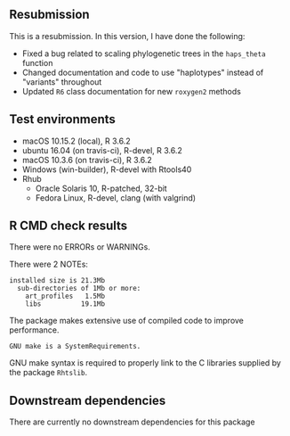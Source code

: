 ## Resubmission

This is a resubmission. In this version, I have done the following:

- Fixed a bug related to scaling phylogenetic trees in the `haps_theta` function
- Changed documentation and code to use "haplotypes" instead of "variants" throughout
- Updated `R6` class documentation for new `roxygen2` methods


## Test environments

* macOS 10.15.2 (local), R 3.6.2
* ubuntu 16.04 (on travis-ci), R-devel, R 3.6.2
* macOS 10.3.6 (on travis-ci), R 3.6.2
* Windows (win-builder), R-devel with Rtools40
* Rhub
    - Oracle Solaris 10, R-patched, 32-bit
    - Fedora Linux, R-devel, clang (with valgrind)



## R CMD check results


There were no ERRORs or WARNINGs.


There were 2 NOTEs:

```
installed size is 21.3Mb
  sub-directories of 1Mb or more:
    art_profiles   1.5Mb
    libs          19.1Mb
```

The package makes extensive use of compiled code to improve performance.


```
GNU make is a SystemRequirements.
```

GNU make syntax is required to properly link to the C libraries supplied by the
package `Rhtslib`.




## Downstream dependencies

There are currently no downstream dependencies for this package
